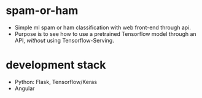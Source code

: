 # spam-or-ham
 - Simple ml spam or ham classification with web front-end through api.
 - Purpose is to see how to use a pretrained Tensorflow model through an API, _without_ using Tensorflow-Serving. 

# development stack
 - Python: Flask, Tensorflow/Keras
 - Angular
